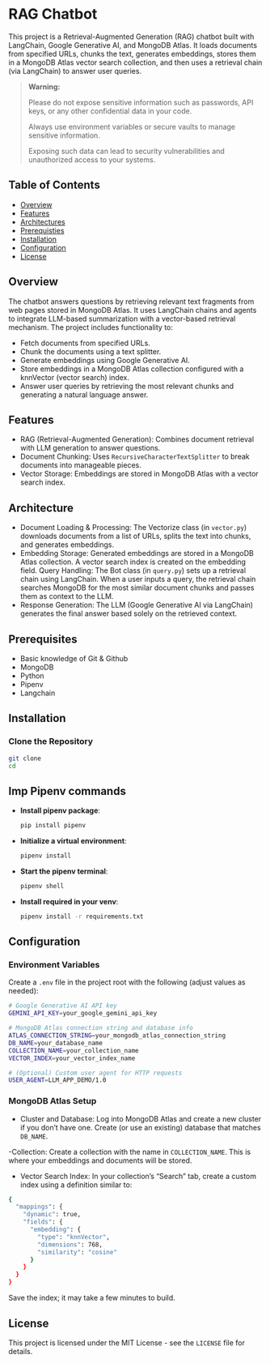# RAG Chatbot

This project is a Retrieval-Augmented Generation (RAG) chatbot built with LangChain, Google Generative AI, and MongoDB Atlas. It loads documents from specified URLs, chunks the text, generates embeddings, stores them in a MongoDB Atlas vector search collection, and then uses a retrieval chain (via LangChain) to answer user queries.

> **Warning:** 
> 
> Please do not expose sensitive information such as passwords, API keys, or any other confidential data in your code. 
> 
> Always use environment variables or secure vaults to manage sensitive information. 
> 
> Exposing such data can lead to security vulnerabilities and unauthorized access to your systems.

## Table of Contents
- [Overview](#overview) 
- [Features](#features) 
- [Architectures](#architectures) 
- [Prerequisties](#prerequisties)
- [Installation](#installation)
- [Configuration](#configuration)
- [License](#license)

## Overview

The chatbot answers questions by retrieving relevant text fragments from web pages stored in MongoDB Atlas. It uses LangChain chains and agents to integrate LLM-based summarization with a vector-based retrieval mechanism. The project includes functionality to:

- Fetch documents from specified URLs. 
- Chunk the documents using a text splitter. 
- Generate embeddings using Google Generative AI. 
- Store embeddings in a MongoDB Atlas collection configured with a knnVector (vector search) index. 
- Answer user queries by retrieving the most relevant chunks and generating a natural language answer. 

## Features

- RAG (Retrieval-Augmented Generation): Combines document retrieval with LLM generation to answer questions.
- Document Chunking: Uses `RecursiveCharacterTextSplitter` to break documents into manageable pieces.
- Vector Storage: Embeddings are stored in MongoDB Atlas with a vector search index.

## Architecture
- Document Loading & Processing: The Vectorize class (in `vector.py`) downloads documents from a list of URLs, splits the text into chunks, and generates embeddings.
- Embedding Storage: Generated embeddings are stored in a MongoDB Atlas collection. A vector search index is created on the embedding field.
Query Handling: The Bot class (in `query.py`) sets up a retrieval chain using LangChain. When a user inputs a query, the retrieval chain searches MongoDB for the most similar document chunks and passes them as context to the LLM.
- Response Generation: The LLM (Google Generative AI via LangChain) generates the final answer based solely on the retrieved context.

## Prerequisites

- Basic knowledge of Git & Github
- MongoDB
- Python
- Pipenv
- Langchain
 
## Installation

### Clone the Repository
```sh
git clone
cd
```

## Imp Pipenv commands
- **Install pipenv package**:

    ```bash
    pip install pipenv
    ```


- **Initialize a virtual environment**:

    ```bash
    pipenv install
    ```

- **Start the pipenv terminal**:

    ```bash
    pipenv shell
    ```
- **Install required in your venv**:

    ```bash
    pipenv install -r requirements.txt
    ```

## Configuration

### Environment Variables
Create a `.env` file in the project root with the following (adjust values as needed):
```bash
# Google Generative AI API key
GEMINI_API_KEY=your_google_gemini_api_key

# MongoDB Atlas connection string and database info
ATLAS_CONNECTION_STRING=your_mongodb_atlas_connection_string
DB_NAME=your_database_name
COLLECTION_NAME=your_collection_name
VECTOR_INDEX=your_vector_index_name

# (Optional) Custom user agent for HTTP requests
USER_AGENT=LLM_APP_DEMO/1.0
```

### MongoDB Atlas Setup
- Cluster and Database: Log into MongoDB Atlas and create a new cluster if you don’t have one. Create (or use an existing) database that matches `DB_NAME`.

-Collection: Create a collection with the name in `COLLECTION_NAME`. This is where your embeddings and documents will be stored.

- Vector Search Index: In your collection’s “Search” tab, create a custom index using a definition similar to:
```bash
{
  "mappings": {
    "dynamic": true,
    "fields": {
      "embedding": {
        "type": "knnVector",
        "dimensions": 768,
        "similarity": "cosine"
      }
    }
  }
}
```
Save the index; it may take a few minutes to build.

## License

This project is licensed under the MIT License - see the `LICENSE` file for details.
